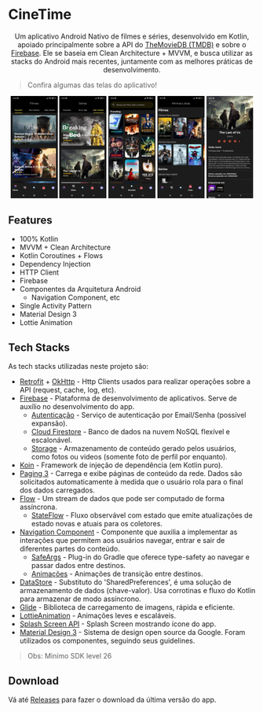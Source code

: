 # CineTime

<p align="center">
Um aplicativo Android Nativo de filmes e séries, desenvolvido em Kotlin, apoiado principalmente sobre a API do <a href="https://www.themoviedb.org/documentation/api">TheMovieDB (TMDB)</a>
e sobre o <a href="https://firebase.google.com/?hl=pt-br">Firebase</a>. Ele se baseia em Clean Architecture + MVVM, e busca utilizar as stacks do Android mais recentes, juntamente com as 
melhores práticas de desenvolvimento.
</p>

> Confira algumas das telas do aplicativo!

<p align="center">
<img src="art/pop_movies.jpeg" width="19%"/> <img src="art/top_rated_series.jpeg" width="19%"/> <img src="art/trending.jpeg" width="19%"/> <img src="art/my_lists.jpeg" width="19%"/> <img src="art/serie_details.jpeg" width="19%"/>
</p>

## Features
* 100% Kotlin
* MVVM + Clean Architecture
* Kotlin Coroutines + Flows
* Dependency Injection
* HTTP Client
* Firebase
* Componentes da Arquitetura Android
  * Navigation Component, etc
* Single Activity Pattern
* Material Design 3
* Lottie Animation

## Tech Stacks
As tech stacks utilizadas neste projeto são:
* [Retrofit](http://square.github.io/retrofit/) + [OkHttp](https://square.github.io/okhttp/) - Http Clients usados para realizar operações sobre a API (request, cache, log, etc).
* [Firebase](https://firebase.google.com/?hl=pt-br) - Plataforma de desenvolvimento de aplicativos. Serve de auxílio no desenvolvimento do app.
  * [Autenticação](https://firebase.google.com/docs/auth?hl=pt-br) - Serviço de autenticação por Email/Senha (possível expansão).
  * [Cloud Firestore](https://firebase.google.com/docs/firestore?hl=pt-br) - Banco de dados na nuvem NoSQL flexível e escalonável.
  * [Storage](https://firebase.google.com/docs/storage?hl=pt-br) - Armazenamento de conteúdo gerado pelos usuários, como fotos ou videos (somente foto de perfil por enquanto).
* [Koin](https://insert-koin.io/) - Framework de injeção de dependência (em Kotlin puro).
* [Paging 3](https://developer.android.com/topic/libraries/architecture/paging/v3-overview?hl=pt-br) - Carrega e exibe páginas de conteúdo da rede. Dados são solicitados automaticamente à medida que o usuário rola para o final dos dados carregados.
* [Flow](https://developer.android.com/kotlin/flow?hl=pt-br) - Um stream de dados que pode ser computado de forma assíncrona.
  * [StateFlow](https://developer.android.com/kotlin/flow/stateflow-and-sharedflow?hl=pt-br) - Fluxo observável com estado que emite atualizações de estado novas e atuais para os coletores.
* [Navigation Component](https://developer.android.com/guide/navigation?hl=pt-br) - Componente que auxilia a implementar as interações que permitem aos usuários navegar, entrar e sair de diferentes partes do conteúdo.
  * [SafeArgs](https://developer.android.com/guide/navigation/navigation-pass-data?hl=pt-br#Safe-args) - Plug-in do Gradle que oferece type-safety ao navegar e passar dados entre destinos.
  * [Animações](https://developer.android.com/guide/navigation/navigation-animate-transitions?hl=pt-br) - Animações de transição entre destinos.
* [DataStore](https://developer.android.com/topic/libraries/architecture/datastore?hl=pt-br) - Substituto do 'SharedPreferences', é uma solução de armazenamento de dados (chave-valor). Usa corrotinas e fluxo do Kotlin para armazenar de modo assíncrono.
* [Glide](https://bumptech.github.io/glide/) - Biblioteca de carregamento de imagens, rápida e eficiente.
* [LottieAnimation](https://lottiefiles.com/) - Animações leves e escaláveis.
* [Splash Screen API](https://developer.android.com/develop/ui/views/launch/splash-screen) - Splash Screen mostrando ícone do app.
* [Material Design 3](https://m3.material.io/) - Sistema de design open source da Google. Foram utilizados os componentes, seguindo seus guidelines.

> Obs: Minímo SDK level 26

## Download
Vá até [Releases](https://github.com/sblvitor/cine-time/releases) para fazer o download da última versão do app.